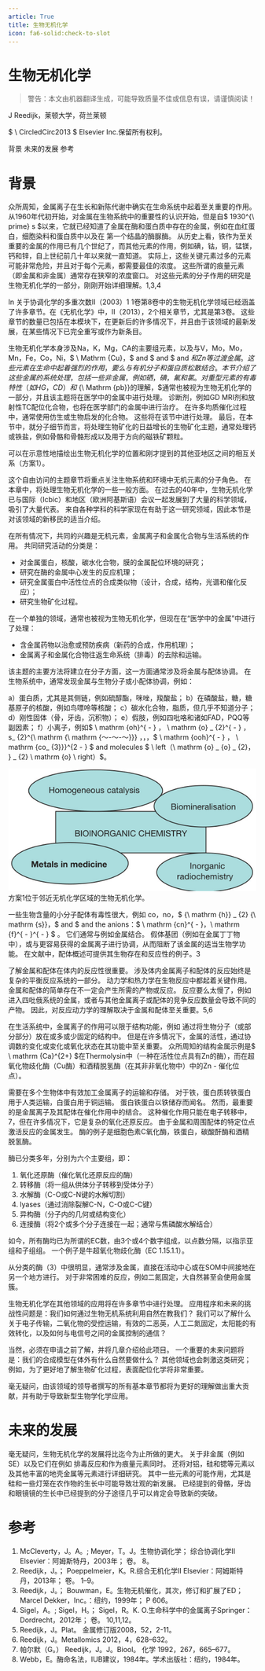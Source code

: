 ```yaml
---
article: True
title: 生物无机化学
icon: fa6-solid:check-to-slot
---
```



# 生物无机化学

> 警告：本文由机器翻译生成，可能导致质量不佳或信息有误，请谨慎阅读！


J Reedijk，莱顿大学，荷兰莱顿

$ \ CircledCirc2013 $ Elsevier Inc.保留所有权利。

背景
未来的发展
参考

# 背景

众所周知，金属离子在生长和新陈代谢中确实在生命系统中起着至关重要的作用。 从1960年代初开始，对金属在生物系统中的重要性的认识开始，但是自$ 1930^{\ prime} s $以来，它就已经知道了金属在酶和蛋白质中存在的金属，例如在血红蛋白，细胞染料和蛋白质中以及在 第一个结晶的酶脲酶。 从历史上看，铁作为至关重要的金属的作用已有几个世纪了，而其他元素的作用，例如碘，钴，铜，锰镁，钙和锌，自上世纪前几十年以来就一直知道。 实际上，这些关键元素过多的元素可能非常危险，并且对于每个元素，都需要最佳的浓度。 这些所谓的痕量元素（即金属和非金属）通常存在狭窄的浓度窗口。 对这些元素的分子作用的研究是生物无机化学的一部分，刚刚开始详细理解。1,3,4

In 关于协调化学的多重次数II（2003）1 1卷第8卷中的生物无机化学领域已经涵盖了许多章节。在《无机化学》中，II（2013），2个相关章节，尤其是第3卷。 这些章节的数量已包括在本模块下，在更新后的许多情况下，并且由于该领域的最新发展，在某些情况下已完全重写或作为新条目。

生物无机化学本身涉及Na，K，Mg，CA的主要组元素，以及与V，Mo，Mo，Mn，Fe，Co，Ni，$ \ Mathrm {Cu}，$ and $ and $ and $和Zn等过渡金属。 这些元素在生命中起着强烈的作用，要么与有机分子和蛋白质松散结合。 本节介绍了这些金属的系统处理，包括一些非金属，例如硒，碘，氟和氯。 对重型元素的有毒特性（如HG，CD）和$ {\ Mathrm {pb}}的理解，$通常也被视为生物无机化学的一部分，并且该主题将在医学中的金属中进行处理。 诊断剂，例如GD MRI剂和放射性TC配位化合物，也将在医学部门的金属中进行治疗。 在许多均质催化过程中，通常使用仿生或生物启发的化合物。 这些将在该节中进行处理。 最后，在本节中，就分子细节而言，将处理生物矿化的日益增长的生物矿化主题，通常处理钙或铁盐，例如骨骼和骨骼形成以及用于方向的磁铁矿颗粒。

可以在示意性地描绘出生物无机化学的位置和刚才提到的其他亚地区之间的相互关系（方案1）。

这个自由访问的主题章节将重点关注生物系统和环境中无机元素的分子角色。 在本章中，将处理生物无机化学的一些一般方面。 在过去的40年中，生物无机化学已与国际（Icbic）和地区（欧洲阿基斯语）会议一起发展到了大量的科学领域，吸引了大量代表。 来自各种学科的科学家现在有助于这一研究领域，因此本节是对该领域的新移民的适当介绍。

在所有情况下，共同的兴趣是无机元素，金属离子和金属化合物与生活系统的作用。 共同研究活动的分类是：

- 对金属蛋白，核酸，碳水化合物，膜的金属配位环境的研究；
- 研究在酶的金属中心发生的反应机理；
- 研究金属蛋白中活性位点的合成类似物（设计，合成，结构，光谱和催化反应）；
- 研究生物矿化过程。

在一个单独的领域，通常也被视为生物无机化学，但现在在“医学中的金属”中进行了处理：

- 含金属药物以治愈或预防疾病（新药的合成，作用机理）；
- 金属离子和金属化合物往返生命系统（排毒）的去除和运输。

该主题的主要方法将建立在分子方面，这一方面通常涉及将金属与配体协调。 在生物系统中，通常发现金属与生物分子或小配体协调，例如：

a）蛋白质，尤其是其侧链，例如硫醇酯，咪唑，羧酸盐；
b）在磷酸盐，糖，糖基原子的核酸，例如鸟嘌呤等核酸；
c）碳水化合物，脂质，但几乎不知道分子； d）刚性固体（骨，牙齿，沉积物）；
e）假肢，例如四吡咯和诸如FAD，PQQ等副因素；
f）小离子，例如$ \ mathrm {oh}^{ - } $，$ \ mathrm {o} _ {2}^{ - } $，$ s_ {2}^{\ mathrm {\ mathrm {〜-〜-〜}}} ，$，$，$ \ mathrm {ooh}^{ - } $，$ \ mathrm {co_ {3}}}^{2  - } $ and molecules $ \ left（\ mathrm {o} _ {o} _ {2}， } _ {2} \ mathrm {o} \ right）$。

 ![](BioinorganicChemistry/c0b7e377263d5dd1e5300588df47c8a51d615fe1ff5c1a7120431a80a893fd0e.jpg) 
方案1位于邻近无机化学区域的生物无机化学。

一些生物含量的小分子配体有毒性很大，例如 co，no，$ {\ mathrm {h}} _ {2} {\ mathrm {s}}，$ and $ and the anions：$ \ mathrm {cn}^{ - }，\ mathrm {f}^{ - }^{ - } $ 。 它们通常与例如金属结合。 假体基团（例如在金属丁丁物中），或与更容易获得的金属离子进行协调，从而阻断了该金属的适当生物学功能。 在文献中，配体概述可提供其生物存在和反应性的例子。3

了解金属和配体在体内的反应性很重要。 涉及体内金属离子和配体的反应始终是复杂的平衡反应系统的一部分。 动力学和热力学在生物反应中都起着关键作用。 金属和配体的简单存在不一定会产生所需的产物或反应。 反应要么太慢了，例如进入四吡俄系统的金属，或者与其他金属离子或配体的竞争反应数量会导致不同的产物。 因此，对反应动力学的理解取决于金属和配体至关重要。5,6

在生活系统中，金属离子的作用可以限于结构功能，例如 通过将生物分子（或部分部分）放在或多或少固定的结构中。 但是在许多情况下，金属的活性，通过协调数的变化或变化或氧化状态在其功能中至关重要。 众所周知的结构金属示例是$ \ mathrm {Ca}^{2+} $在Thermolysin中（一种在活性位点具有Zn的酶），而在超氧化物歧化酶（Cu酶）和酒精脱氢酶（在其非非氧化物中）中的Zn - 催化位点）。

需要在多个生物体中有效加工金属离子的运输和存储。 对于铁，蛋白质转铁蛋白用于人类运输，白蛋白用于铜运输。 蛋白铁蛋白以铁储存而闻名。 然而，最重要的是金属离子及其配体在催化作用中的结合。 这种催化作用只能在电子转移中，7，但在许多情况下，它是复杂的氧化还原反应。 由于金属和周围配体的特定位点激活反应的金属发生。 酶的例子是细胞色素C氧化酶，铁蛋白，碳酸酐酶和酒精脱氢酶。

酶已分类多年，分别为六个主要组，即：

1. 氧化还原酶（催化氧化还原反应的酶）
2. 转移酶（将一组从供体分子转移到受体分子）
3. 水解酶（C-O或C-N键的水解切割）
4. lyases（通过消除裂解C-N，C-O或C-C键）
5. 异构酶（分子内的几何或结构变化）
6. 连接酶（将2个或多个分子连接在一起；通常与焦磷酸水解结合）

如今，所有酶均已为所谓的EC数，由3个或4个数字组成，以点数分隔，以指示亚组和子组组。 一个例子是牛超氧化物歧化酶（EC 1.15.1.1）。

从分类的酶（3）中很明显，通常涉及金属，直接在活动中心或在SOM中间接地在另一个地方进行。 对于非常困难的反应，例如二氮固定，大自然甚至会使用金属簇。

生物无机化学在其他领域的应用将在许多章节中进行处理。 应用程序和未来的挑战性问题是：我们如何通过生物无机系统利用自然在教我们？ 我们可以了解什么关于电子传输，二氧化物的受控运输，有效的二恶英，人工二氮固定，太阳能的有效转化，以及如何与电信号之间的金属控制的通信？

当然，必须在申请之前了解，并将几章介绍给此项目。 一个重要的未来问题将是：我们的合成模型在体外有什么自然要做什么？ 其他领域也会刺激这类研究； 例如，为了更好地了解生物矿化过程，表面配位化学将非常重要。

毫无疑问，由该领域的领导者撰写的所有基本章节都将为更好的理解做出重大贡献，并有助于导致新型​​生物学化学应用。

# 未来的发展

毫无疑问，生物无机化学的发展将比迄今为止所做的更大。 关于非金属（例如SE）以及它们在例如 排毒反应和作为痕量元素同时。 还将对铝，硅和锶等元素以及其他丰富的地壳金属等元素进行详细研究。 其中一些元素的可能作用，尤其是硅和一些灯笼在农作物的生长中可能导致壮观的新发展。 已经提到的骨骼，牙齿和眼镜镜的生长中已经提到的分子途径几乎可以肯定会导致新的突破。

# 参考

1. McCleverty，J。A。; Meyer，T。J。生物协调化学； 综合协调化学II Elsevier：阿姆斯特丹，2003年； 卷。 8。
2. Reedijk，J。； Poeppelmeier，K。R.综合无机化学II Elsevier：阿姆斯特丹，2013年； 卷。 1–9。
3. Reedijk，J。； Bouwman，E。生物无机催化，其次，修订和扩展了ED； Marcel Dekker，Inc。：纽约，1999年； P 606。
4. Sigel，A。; Sigel，H。； Sigel，R。K. O.生命科学中的金属离子Springer：Dordrecht，2012年； 卷。 10,11,12。
5. Reedijk，J。Plat。 金属修订版2008，52，2-11。
6. Reedijk，J。Metallomics 2012，4，628–632。
7. 帕尔默（G。） Reedijk，J。J。Biool。 化学 1992，267，665–677。
8. Webb，E。酶命名法，IUB建议，1984年。学术出版社：纽约，1984年。
